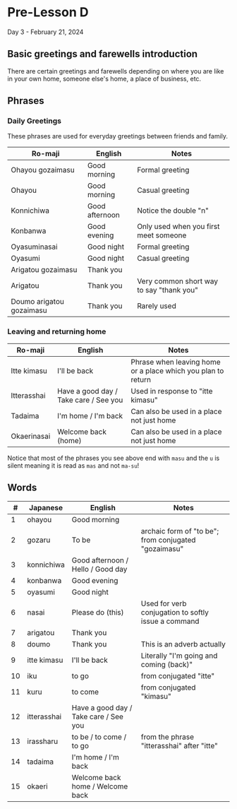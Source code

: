 # Pre-Lesson D

Day 3 - February 21, 2024

## Basic greetings and farewells introduction

There are certain greetings and farewells depending on where you are like in your own home, someone else's home, a place of business, etc.

## Phrases

### Daily Greetings

These phrases are used for everyday greetings between friends and family.

| Ro-maji                  | English        | Notes                                    |
| ------------------------ | -------------- | ---------------------------------------- |
| Ohayou gozaimasu         | Good morning   | Formal greeting                          |
| Ohayou                   | Good morning   | Casual greeting                          |
| Konnichiwa               | Good afternoon | Notice the double "n"                    |
| Konbanwa                 | Good evening   | Only used when you first meet someone    |
| Oyasuminasai             | Good night     | Formal greeting                          |
| Oyasumi                  | Good night     | Casual greeting                          |
| Arigatou gozaimasu       | Thank you      |                                          |
| Arigatou                 | Thank you      | Very common short way to say "thank you" |
| Doumo arigatou gozaimasu | Thank you      | Rarely used                              |

### Leaving and returning home

| Ro-maji     | English                               | Notes                                                        |
| ----------- | ------------------------------------- | ------------------------------------------------------------ |
| Itte kimasu | I'll be back                          | Phrase when leaving home or a place which you plan to return |
| Itterasshai | Have a good day / Take care / See you | Used in response to "itte kimasu"                            |
| Tadaima     | I'm home / I'm back                   | Can also be used in a place not just home                    |
| Okaerinasai | Welcome back (home)                   | Can also be used in a place not just home                    |

Notice that most of the phrases you see above end with `masu` and the `u` is silent meaning it is read as `mas` and not `ma-su`!

## Words

| #  | Japanese    | English                               | Notes                                                |
| -- | ----------- | ------------------------------------- | ---------------------------------------------------- |
| 1  | ohayou      | Good morning                          |                                                      |
| 2  | gozaru      | To be                                 | archaic form of "to be"; from conjugated "gozaimasu" |
| 3  | konnichiwa  | Good afternoon / Hello / Good day     |                                                      |
| 4  | konbanwa    | Good evening                          |                                                      |
| 5  | oyasumi     | Good night                            |                                                      |
| 6  | nasai       | Please do (this)                      | Used for verb conjugation to softly issue a command  |
| 7  | arigatou    | Thank you                             |                                                      |
| 8  | doumo       | Thank you                             | This is an adverb actually                           |
| 9  | itte kimasu | I'll be back                          | Literally "I'm going and coming (back)"              |
| 10 | iku         | to go                                 | from conjugated "itte"                               |
| 11 | kuru        | to come                               | from conjugated "kimasu"                             |
| 12 | itterasshai | Have a good day / Take care / See you |                                                      |
| 13 | irassharu   | to be / to come / to go               | from the phrase "itterasshai" after "itte"           |
| 14 | tadaima     | I'm home / I'm back                   |                                                      |
| 15 | okaeri      | Welcome back home / Welcome back      |                                                      |
